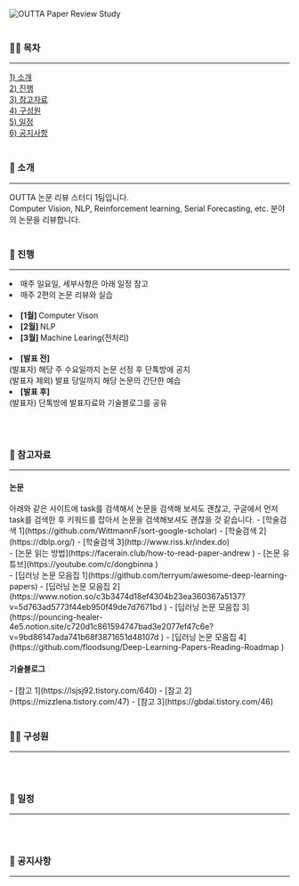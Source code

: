 ![OUTTA Paper Review Study](https://capsule-render.vercel.app/api?type=transparent&fontColor=703ee5&text=OUTTA%20Paper%20Review%20Study&height=150&fontSize=60&desc=We%20Review%20Various%20Papers%20about%20Deep%20Learning&descAlignY=76&descAlign=50)  
<br>


<h3>🏃‍♂️ 목차</h3>
<hr>
<a href="#ch1">1) 소개</a><br>
<a href="#ch2">2) 진행</a><br>
<a href="#ch3">3) 참고자료</a><br>
<a href="#ch4">4) 구성원</a><br>
<a href="#ch5">5) 일정</a><br>
<a href="#ch6">6) 공지사항</a>
<br><br>


<a id="ch1"><h3>👾 소개</h3></a>
<hr>
OUTTA 논문 리뷰 스터디 1팀입니다.<br>
Computer Vision, NLP, Reinforcement learning, Serial Forecasting, etc. 분야의 논문을 리뷰합니다.
<br><br>


<a id="ch2"><h3>🍆 진행</h3></a>
<hr>
<p>
  <li>매주 일요일, 세부사항은 아래 일정 참고</li>
  <li>매주 2편의 논문 리뷰와 실습</li><br>
  
  <li><strong>[1월] </strong>Computer Vison</li>
  <li><strong>[2월] </strong>NLP</li>
  <li><strong>[3월] </strong>Machine Learing(전처리)</li><br>
  
  <li><strong>[발표 전]</strong><br>
    (발표자) 해당 주 수요일까지 논문 선정 후 단톡방에 공지<br>
    (발표자 제외) 발표 당일까지 해당 논문의 간단한 예습</li>
  <li><strong>[발표 후]</strong><br>
    (발표자) 단톡방에 발표자료와 기술블로그를 공유</li>
 </p>
<br><br>


<a id="ch3"><h3>🍠 참고자료</h3></a>
<hr>
<h4><strong>논문</strong></h4>
아래와 같은 사이트에 task를 검색해서 논문을 검색해 보셔도 괜찮고, 구글에서 먼저 task를 검색한 후 키워드를 잡아서 논문을 검색해보셔도 괜찮을 것 같습니다.
- [학술검색 1](https://github.com/WittmannF/sort-google-scholar)  
- [학술검색 2](https://dblp.org/)
- [학술검색 3](http://www.riss.kr/index.do)

<br>
- [논문 읽는 방법](https://facerain.club/how-to-read-paper-andrew )  
- [논문 유튜브](https://youtube.com/c/dongbinna )

<br>
- [딥러닝 논문 모음집 1](https://github.com/terryum/awesome-deep-learning-papers)  
- [딥러닝 논문 모음집 2](https://www.notion.so/c3b3474d18ef4304b23ea360367a5137?v=5d763ad5773f44eb950f49de7d7671bd )  
- [딥러닝 논문 모음집 3](https://pouncing-healer-4e5.notion.site/c720d1c861594747bad3e2077ef47c6e?v=9bd86147ada741b68f3871651d48107d )  
- [딥러닝 논문 모음집 4](https://github.com/floodsung/Deep-Learning-Papers-Reading-Roadmap )

<br>
<h4><strong>기술블로그</strong></h4>
- [참고 1](https://lsjsj92.tistory.com/640)
- [참고 2](https://mizzlena.tistory.com/47)
- [참고 3](https://gbdai.tistory.com/46)
<br><br>


<a id="ch4"><h3>🙇‍♀️ 구성원</h3></a>
<hr>
<br><br>


<a id="ch5"><h3>📆 일정</h3></a>
<hr>
<br><br>


<a id="ch6"><h3>📣 공지사항</h3></a>
<hr>
